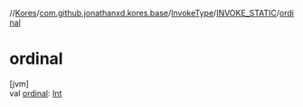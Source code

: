 //[Kores](../../../../index.md)/[com.github.jonathanxd.kores.base](../../index.md)/[InvokeType](../index.md)/[INVOKE_STATIC](index.md)/[ordinal](ordinal.md)

# ordinal

[jvm]\
val [ordinal](ordinal.md): [Int](https://kotlinlang.org/api/latest/jvm/stdlib/kotlin/-int/index.html)
